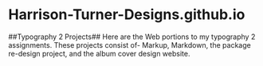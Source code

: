 # Harrison-Turner-Designs.github.io
##Typography 2 Projects##
Here are the Web portions to my typography 2 assignments.
These projects consist of- 
Markup, Markdown, the package re-design project, and the album cover design website.
